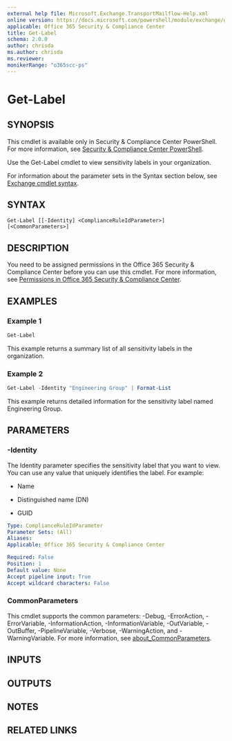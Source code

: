 ```yaml
---
external help file: Microsoft.Exchange.TransportMailflow-Help.xml
online version: https://docs.microsoft.com/powershell/module/exchange/get-label
applicable: Office 365 Security & Compliance Center
title: Get-Label
schema: 2.0.0
author: chrisda
ms.author: chrisda
ms.reviewer:
monikerRange: "o365scc-ps"
---
```


# Get-Label

## SYNOPSIS
This cmdlet is available only in Security & Compliance Center PowerShell. For more information, see [Security & Compliance Center PowerShell](https://docs.microsoft.com/powershell/exchange/scc-powershell).

Use the Get-Label cmdlet to view sensitivity labels in your organization.

For information about the parameter sets in the Syntax section below, see [Exchange cmdlet syntax](https://docs.microsoft.com/powershell/exchange/exchange-cmdlet-syntax).

## SYNTAX

```
Get-Label [[-Identity] <ComplianceRuleIdParameter>] [<CommonParameters>]
```

## DESCRIPTION
You need to be assigned permissions in the Office 365 Security & Compliance Center before you can use this cmdlet. For more information, see [Permissions in Office 365 Security & Compliance Center](https://go.microsoft.com/fwlink/p/?LinkId=511920).

## EXAMPLES

### Example 1
```powershell
Get-Label
```

This example returns a summary list of all sensitivity labels in the organization.

### Example 2
```powershell
Get-Label -Identity "Engineering Group" | Format-List
```

This example returns detailed information for the sensitivity label named Engineering Group.

## PARAMETERS

### -Identity
The Identity parameter specifies the sensitivity label that you want to view. You can use any value that uniquely identifies the label. For example:

- Name

- Distinguished name (DN)

- GUID

```yaml
Type: ComplianceRuleIdParameter
Parameter Sets: (All)
Aliases:
Applicable: Office 365 Security & Compliance Center

Required: False
Position: 1
Default value: None
Accept pipeline input: True
Accept wildcard characters: False
```

### CommonParameters
This cmdlet supports the common parameters: -Debug, -ErrorAction, -ErrorVariable, -InformationAction, -InformationVariable, -OutVariable, -OutBuffer, -PipelineVariable, -Verbose, -WarningAction, and -WarningVariable. For more information, see [about_CommonParameters](https://go.microsoft.com/fwlink/p/?LinkID=113216).

## INPUTS

###  

## OUTPUTS

###  

## NOTES

## RELATED LINKS
